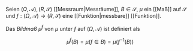 Seien $(\Omega, \mathcal{A}), (R, \mathscr{S})$ [[Messraum|Messräume]], $B \in \mathscr{S}$, $\mu$ ein [[Maß]] auf $\mathscr{S}$ und $f : (\Omega, \mathcal{A}) \to (R, \mathscr{S})$ eine [[Funktion|messbare]] [[Funktion]].

Das *Bildmaß* $\mu^f$ von $\mu$ unter $f$ auf $(\Omega, \mathcal{A})$ ist definiert als

$$
	\mu^f(B) = \mu(f \in B) = \mu(f^{-1}(B))
$$